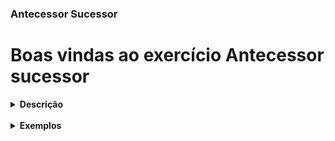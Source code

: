 ### Antecessor Sucessor

# Boas vindas ao exercício Antecessor sucessor

<details> <summary> <strong> Descrição </strong> </summary>
<br />
Usando maven, recebe um valor númerico, do tipo double, retorna a area do quadrado feito com o valor recebido.
</details>


<br />
<details> <summary> <strong> Exemplos </strong> </summary>
### Exemplo 1

Supondo que o valor do lado é 3, então a saída será:
```
A área do quadrado de lado 3 é igual a 9. 
```

### Exemplo 2

Supondo que o valor do lado é 5, então a saída será:
```
A área do quadrado de lado 5 é igual a 25. 
```

</details>